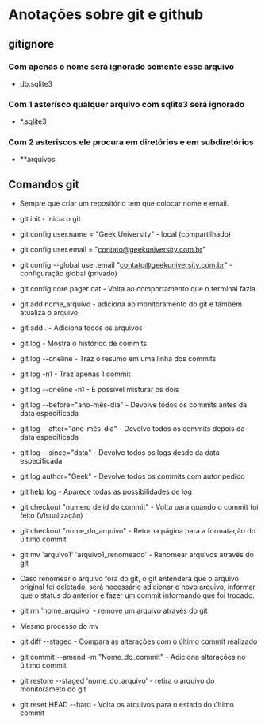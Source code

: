 # Anotações sobre git e github

## gitignore

### Com apenas o nome será ignorado somente esse arquivo
- db.sqlite3

### Com 1 asterísco qualquer arquivo com sqlite3 será ignorado
- *.sqlite3

### Com 2 asteriscos ele procura em diretórios e em subdiretórios
- **arquivos

## Comandos git

- Sempre que criar um repositório tem que colocar nome e email.

- git init - Inicia o git

- git config user.name = "Geek University" - local (compartilhado)
- git config user.email = "contato@geekuniversity.com.br"
- git config --global user.email "contato@geekuniversity.com.br" - configuração global (privado)
- git config core.pager cat - Volta ao comportamento que o terminal fazia

- git add nome_arquivo - adiciona ao monitoramento do git e também atualiza o arquivo
- git add . - Adiciona todos os arquivos

- git log - Mostra o histórico de commits
- git log --oneline - Traz o resumo em uma linha dos commits
- git log -n1 - Traz apenas 1 commit
- git log --oneline -n1 - É possível misturar os dois

- git log --before="ano-mês-dia" - Devolve todos os commits antes da data específicada
- git log --after="ano-mês-dia" - Devolve todos os commits depois da data específicada
- git log --since="data" - Devolve todos os logs desde da data específicada

- git log author="Geek" - Devolve todos os commits com autor pedido

- git help log - Aparece todas as possibilidades de log
- git checkout "numero de id do commit" - Volta para quando o commit foi feito (Visualização)
- git checkout "nome_do_arquivo" - Retorna página para a formatação do último commit

- git mv 'arquivo1' 'arquivo1_renomeado' - Renomear arquivos através do git
- Caso renomear o arquivo fora do git, o git entenderá que o arquivo original foi deletado, 
será necessário adicionar o novo arquivo, informar que o status do anterior e fazer um commit 
informando que foi trocado.

- git rm 'nome_arquivo' - remove um arquivo através do git
- Mesmo processo do mv

- git diff --staged - Compara as alterações com o último commit realizado
- git commit --amend -m "Nome_do_commit" - Adiciona alterações no último commit
- git restore --staged 'nome_do_arquivo' - retira o arquivo do monitorameto do git
- git reset HEAD --hard - Volta os arquivos para o estado do último commit


